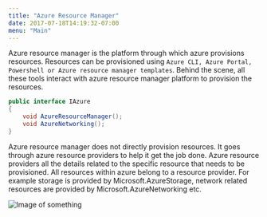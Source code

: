```yaml
---
title: "Azure Resource Manager"
date: 2017-07-18T14:19:32-07:00
menu: "Main"
---
```


Azure resource manager is the platform through which azure provisions resources. Resources can be provisioned using `Azure CLI, Azure Portal, Powershell or Azure resource manager templates`. Behind the scene, all these tools interact with azure resource manager platform to provision the resources. 

```cs
public interface IAzure 
{
    void AzureResourceManager();
    void AzureNetworking();
}
```

Azure resource manager does not directly provision resources. It goes through azure resource providers to help it get the job done. Azure resource providers all the details related to the specific resource that needs to be provisioned. All resources within azure belong to a resource provider. For example storage is provided by Microsoft.AzureStorage, network related resources are provided by Microsoft.AzureNetworking etc.

![Image of something](http://via.placeholder.com/725x150/bf616a.jpg)


